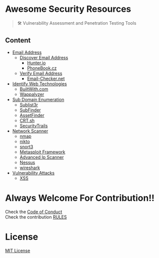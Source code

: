 # Awesome Security Resources
> 🛠 Vulnerability Assessment and Penetration Testing Tools

## Content

- [Email Address](/Email%20Address/)
    - [Discover Email Address](/Email%20Address/Discover%20Email%20Address/)
        - [Hunter.io](/Email%20Address/Discover%20Email%20Address/README.md)
        - [PhoneBook.cz](/Email%20Address/Discover%20Email%20Address/README.md)
    - [Verify Email Address](/Email%20Address/Verify%20Email%20Address/)
        - [Email-Checker.net](/Email%20Address/Verify%20Email%20Address/README.md)
- [Identify Web Technologies](/Identify%20Web%20Technology/)
    - [BuiltWith.com](/Identify%20Web%20Technology/README.md)
    - [Wappalyzer](/Identify%20Web%20Technology/README.md)
- [Sub Domain Enumeration](/Sub%20Domain%20Enumeration/)
    - [Sublist3r](/Sub%20Domain%20Enumeration/README.md)
    - [SubFinder](/Sub%20Domain%20Enumeration/README.md)
    - [AssetFinder](/Sub%20Domain%20Enumeration/README.md)
    - [CRT.sh](/Sub%20Domain%20Enumeration/README.md)
    - [SecurityTrails](/Sub%20Domain%20Enumeration/README.md)
- [Network Scanner](/Network%20Scanner/)
    - [nmap](/Network%20Scanner/README.md)
    - [nikto](/Network%20Scanner/README.md)
    - [snort3](/Network%20Scanner/README.md)
    - [Metasploit Framework](/Network%20Scanner/README.md)
    - [Advanced Ip Scanner](/Network%20Scanner/README.md)
    - [Nessus](/Network%20Scanner/README.md)
    - [wireshark](/Network%20Scanner/README.md)
- [Vulnerability Attacks](/Attacks/README.md)
    - [XSS](/Attacks/README.md)

# Always Welcome For Contribution!!
Check the [Code of Conduct](/CODE_OF_CONDUCT.md)<br> 
Check the contribution [RULES](/CONTRIBUTING.md) 

# License

[MIT License](LICENSE)

